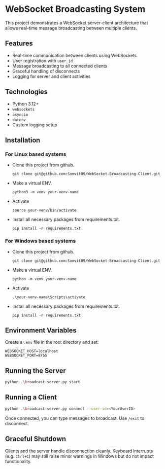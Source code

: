 # WebSocket Broadcasting System

This project demonstrates a WebSocket server-client architecture that allows real-time message broadcasting between multiple clients.

## Features

- Real-time communication between clients using WebSockets
- User registration with `user_id`
- Message broadcasting to all connected clients
- Graceful handling of disconnects
- Logging for server and client activities

## Technologies

- Python 3.12+
- `websockets`
- `asyncio`
- `dotenv`
- Custom logging setup

## Installation

### For Linux based systems
- Clone this project from github.
  ```
  git clone git@github.com:Somvit09/WebSocket-Broadcasting-Client.git
  ```
- Make a virtual ENV.
  ```
  python3 -m venv your-venv-name
  ```
- Activate
  ```
  source your-venv/bin/activate
  ```
- Install all necessary packages from requirements.txt.
  ```
  pip install -r requirements.txt
  ```

### For Windows based systems
- Clone this project from github.
  ```
  git clone git@github.com:Somvit09/WebSocket-Broadcasting-Client.git
  ```
- Make a virtual ENV.
  ```
  python -m venv your-venv-name
  ```
- Activate
  ```
  .\your-venv-name\Scripts\activate
  ```
- Install all necessary packages from requirements.txt.
  ```
  pip install -r requirements.txt
  ```

## Environment Variables

Create a `.env` file in the root directory and set:

```env
WEBSOCKET_HOST=localhost
WEBSOCKET_PORT=8765
```

## Running the Server

```bash
python .\broadcast-server.py start
```

## Running a Client

```bash
python .\broadcast-server.py connect --user-id=<YourUserID>
```

Once connected, you can type messages to broadcast. Use `/exit` to disconnect.

## Graceful Shutdown

Clients and the server handle disconnection cleanly. Keyboard interrupts (e.g. `Ctrl+C`) may still raise minor warnings in Windows but do not impact functionality.

